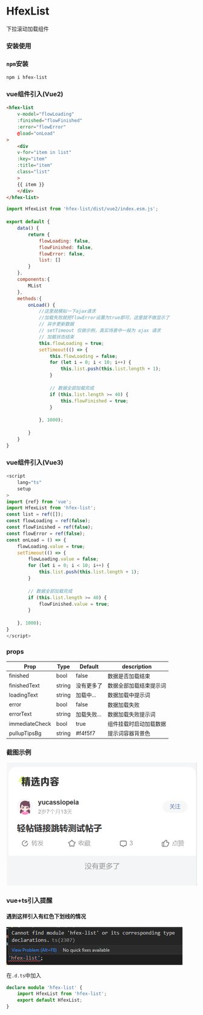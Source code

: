 # HfexList
下拉滚动加载组件

### 安装使用

### `npm`安装


```bash
npm i hfex-list
```

### vue组件引入(Vue2)
```html
<hfex-list 
    v-model="flowLoading" 
    :finished="flowFinished" 
    :error="flowError" 
    @load="onLoad"
>
    <div 
    v-for="item in list" 
    :key="item" 
    :title="item"
    class="list"
    >
    {{ item }}
    </div>
</hfex-list>
```

```js
import HfexList from 'hfex-list/dist/vue2/index.esm.js';

export default {
    data() {
        return {
            flowLoading: false,
            flowFinished: false,
            flowError: false,
            list: []
        }
    },
    components:{
        MList
    },
    methods:{
        onLoad() {
            //这里就模拟一下ajax请求
            //加载失败就把flowError设置为true即可，这里就不做显示了
            // 异步更新数据
            // setTimeout 仅做示例，真实场景中一般为 ajax 请求
            // 加载状态结束
            this.flowLoading = true;
            setTimeout(() => {
                this.flowLoading = false;
                for (let i = 0; i < 10; i++) {
                    this.list.push(this.list.length + 1);
                }

                // 数据全部加载完成
                if (this.list.length >= 40) {
                    this.flowFinished = true;
                }
                
            }, 1000);

        }
    }
}
```

### vue组件引入(Vue3)
```js
<script
    lang="ts"
    setup
>
import {ref} from 'vue';
import HfexList from 'hfex-list'; 
const list = ref([]);
const flowLoading = ref(false);
const flowFinished = ref(false);
const flowError = ref(false);
const onLoad = () => {
    flowLoading.value = true;
    setTimeout(() => {
        flowLoading.value = false;
        for (let i = 0; i < 10; i++) {
            this.list.push(this.list.length + 1);
        }

        // 数据全部加载完成
        if (this.list.length >= 40) {
            flowFinished.value = true;
        }
                
    }, 1000);
}
</script>
```

### props

|   Prop    |   Type    |   Default  |   description    |
|  ----  | ----  |  ----  | ----  |
|   finished |   bool  |   false   |   数据是否加载结束   |
|   finishedText   |   string  |   没有更多了  |  数据全部加载结束提示词   |
|   loadingText   |   string  |   加载中...  |  数据加载中提示词   |
|   error   |   bool  |   false  |  数据加载失败   |
|   errorText   |   string  |   加载失败...  |  数据加载失败提示词   |
|   immediateCheck   |   bool  |   true  |  组件挂载时启动加载数据   |
|   pullupTipsBg   |   string  |   #f4f5f7  |  提示词容器背景色   |


### 截图示例
![截图示例](https://raw.githubusercontent.com/UzumakiHan/static-files/master/images/m-list.png)

### vue+ts引入提醒
#### 遇到这样引入有红色下划线的情况

![截图示例](https://raw.githubusercontent.com/UzumakiHan/static-files/master/images/m-list-tip.png)

在`.d.ts`中加入
```ts
declare module 'hfex-list' {
    import HfexList from 'hfex-list';
    export default HfexList;
}
```